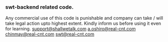 ### swt-backend related code.
Any commercial use of this code is punishable and company can take / will take legal action upto highest extent. Kindly inform us before using it even for learning.
support@shallwetalk.com
a.oshiro@real-cnt.com
chinmay@real-cnt.com
swt@real-cnt.com
